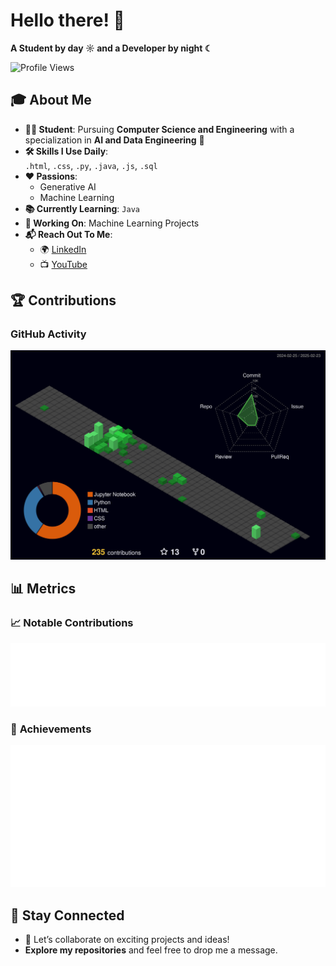 # **Hello there!** 🌟  
**A Student by day ☼ and a Developer by night ☾**  

<p align="left">
  <img src="https://komarev.com/ghpvc/?username=punitkumar4871&label=Profile%20views&color=0e75b6&style=flat" alt="Profile Views" />
</p>  

## 🎓 **About Me**  

- **👨‍🎓 Student**: Pursuing **Computer Science and Engineering** with a specialization in **AI and Data Engineering** 👑  
- **🛠️ Skills I Use Daily**:  
  `.html`, `.css`, `.py`, `.java`, `.js`, `.sql`  
- **❤️ Passions**:  
  - Generative AI  
  - Machine Learning  
- **📚 Currently Learning**: `Java`  
- **🔨 Working On**: Machine Learning Projects  
- **📬 Reach Out To Me**:  
  - 🌍 [LinkedIn](https://www.linkedin.com/in/punitjumat/)  
  - 📺 [YouTube](https://www.youtube.com/@punitjumat)   


## 🏆 **Contributions**  

### GitHub Activity  
<picture>
  <source media="(prefers-color-scheme: dark)" srcset="/profile-3d-contrib/profile-night-green.svg">
  <img alt="GitHub Contributions 3D" src="/profile-3d-contrib/profile-night-green.svg" />
</picture>

## 📊 **Metrics**  

### 📈 **Notable Contributions**  
<img src="assets/metrics.plugin.notable.contributions.svg" alt="Notable Contributions" />

### 🏅 **Achievements**  
<img src="assets/metrics.plugin.achievements.svg" alt="Achievements" />

## 🚀 **Stay Connected**  

- 🌟 Let’s collaborate on exciting projects and ideas!  
- **Explore my repositories** and feel free to drop me a message.  

